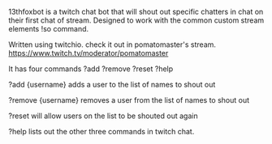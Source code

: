 13thfoxbot is a twitch chat bot that will shout out specific chatters in chat on their first chat of stream. 
Designed to work with the common custom stream elements !so command. 

Written using twitchio. check it out in pomatomaster's stream. https://www.twitch.tv/moderator/pomatomaster

It has four commands ?add ?remove ?reset ?help

?add {username} adds a user to the list of names to shout out

?remove {username} removes a user from the list of names to shout out 

?reset will allow users on the list to be shouted out again

?help lists out the other three commands in twitch  chat. 
